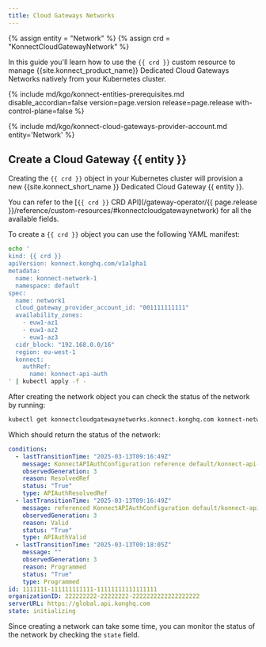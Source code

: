 ```yaml
---
title: Cloud Gateways Networks
---
```


{% assign entity = "Network" %}
{% assign crd = "KonnectCloudGatewayNetwork" %}

In this guide you'll learn how to use the `{{ crd }}` custom resource to
manage {{site.konnect_product_name}} Dedicated Cloud Gateways Networks natively from your Kubernetes cluster.

{% include md/kgo/konnect-entities-prerequisites.md disable_accordian=false version=page.version release=page.release
with-control-plane=false %}

{% include md/kgo/konnect-cloud-gateways-provider-account.md entity='Network' %}

## Create a Cloud Gateway {{ entity }}

Creating the `{{ crd }}` object in your Kubernetes cluster will provision a new {{site.konnect_short_name }} Dedicated Cloud Gateway {{ entity }}.

You can refer to the [`{{ crd }}` CRD API](/gateway-operator/{{ page.release }}/reference/custom-resources/#konnectcloudgatewaynetwork)
for all the available fields.

To create a `{{ crd }}` object you can use the following YAML manifest:

```bash
echo '
kind: {{ crd }}
apiVersion: konnect.konghq.com/v1alpha1
metadata:
  name: konnect-network-1
  namespace: default
spec:
  name: network1
  cloud_gateway_provider_account_id: "001111111111"
  availability_zones:
    - euw1-az1
    - euw1-az2
    - euw1-az3
  cidr_block: "192.168.0.0/16"
  region: eu-west-1
  konnect:
    authRef:
      name: konnect-api-auth
' | kubectl apply -f -
```

After creating the network object you can check the status of the network by running:

```bash
kubectl get konnectcloudgatewaynetworks.konnect.konghq.com konnect-network-1 -o=jsonpath='{.status}' | yq -p json
```

Which should return the status of the network:

```yaml
conditions:
  - lastTransitionTime: "2025-03-13T09:16:49Z"
    message: KonnectAPIAuthConfiguration reference default/konnect-api-auth is resolved
    observedGeneration: 3
    reason: ResolvedRef
    status: "True"
    type: APIAuthResolvedRef
  - lastTransitionTime: "2025-03-13T09:16:49Z"
    message: referenced KonnectAPIAuthConfiguration default/konnect-api-auth is valid
    observedGeneration: 3
    reason: Valid
    status: "True"
    type: APIAuthValid
  - lastTransitionTime: "2025-03-13T09:18:05Z"
    message: ""
    observedGeneration: 3
    reason: Programmed
    status: "True"
    type: Programmed
id: 1111111-111111111111-11111111111111111
organizationID: 222222222-22222222-2222222222222222222
serverURL: https://global.api.konghq.com
state: initializing
```

Since creating a network can take some time, you can monitor the status of the network by checking the `state` field.
